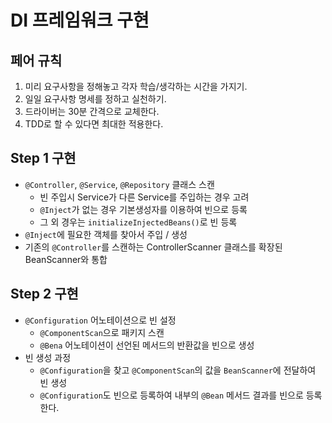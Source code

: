 # DI 프레임워크 구현

## 페어 규칙
1. 미리 요구사항을 정해놓고 각자 학습/생각하는 시간을 가지기.
2. 일일 요구사항 명세를 정하고 실천하기.
3. 드라이버는 30분 간격으로 교체한다.
4. TDD로 할 수 있다면 최대한 적용한다.

## Step 1 구현
- `@Controller`, `@Service`, `@Repository` 클래스 스캔
    - 빈 주입시 Service가 다른 Service를 주입하는 경우 고려
    - `@Inject`가 없는 경우 기본생성자를 이용하여 빈으로 등록
    - 그 외 경우는 `initializeInjectedBeans()`로 빈 등록
- `@Inject`에 필요한 객체를 찾아서 주입 / 생성
- 기존의 `@Controller`를 스캔하는 ControllerScanner 클래스를 확장된 BeanScanner와 통합


## Step 2 구현
- `@Configuration` 어노테이션으로 빈 설정
    - `@ComponentScan`으로 패키지 스캔
    - `@Bena` 어노테이션이 선언된 메서드의 반환값을 빈으로 생성
- 빈 생성 과정
    - `@Configuration`을 찾고 `@ComponentScan`의 값을 `BeanScanner`에 전달하여 빈 생성
    - `@Configuration`도 빈으로 등록하여 내부의 `@Bean` 메서드 결과를 빈으로 등록한다.